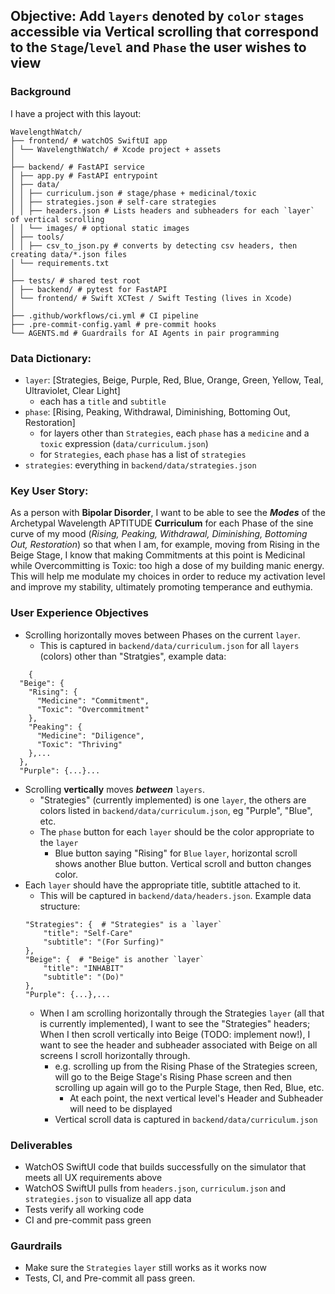 ## Objective: Add `layers` denoted by `color` `stages` accessible via Vertical scrolling that correspond to the `Stage`/`level` and `Phase`  the user wishes to view

### Background

I have a project with this layout:

```
WavelengthWatch/
├── frontend/ # watchOS SwiftUI app
│ └── WavelengthWatch/ # Xcode project + assets
│
├── backend/ # FastAPI service
│ ├── app.py # FastAPI entrypoint
│ ├── data/
│ │ ├── curriculum.json # stage/phase + medicinal/toxic
│ │ ├── strategies.json # self-care strategies
│ │ ├── headers.json # Lists headers and subheaders for each `layer` of vertical scrolling
│ │ └── images/ # optional static images
│ ├── tools/
│ │ ├── csv_to_json.py # converts by detecting csv headers, then creating data/*.json files
│ └── requirements.txt
│
├── tests/ # shared test root
│ ├── backend/ # pytest for FastAPI
│ └── frontend/ # Swift XCTest / Swift Testing (lives in Xcode)
│
├── .github/workflows/ci.yml # CI pipeline
├── .pre-commit-config.yaml # pre-commit hooks
└── AGENTS.md # Guardrails for AI Agents in pair programming
```

### Data Dictionary:
- `layer`: [Strategies, Beige, Purple, Red, Blue, Orange, Green, Yellow, Teal, Ultraviolet, Clear Light]
  - each has a `title` and `subtitle`
- `phase`: [Rising, Peaking, Withdrawal, Diminishing, Bottoming Out, Restoration]
  - for layers other than `Strategies`, each `phase` has a `medicine` and a `toxic` expression (`data/curriculum.json`)
  - for `Strategies`, each `phase` has a list of `strategies`
- `strategies`: everything in `backend/data/strategies.json`

### Key User Story:
As a person with **Bipolar Disorder**, I want to be able to see the ***Modes*** of the Archetypal Wavelength
APTITUDE **Curriculum** for each Phase of the sine curve of my mood (_Rising, Peaking,
Withdrawal, Diminishing, Bottoming Out, Restoration_) so that when I am, for example, moving from Rising in the Beige
Stage, I know that making Commitments at this point is Medicinal while Overcommitting is Toxic: too high a dose of my
building manic energy. This will help me modulate my choices in order to reduce my activation level and improve my stability, ultimately promoting temperance
and euthymia.


### User Experience Objectives
- Scrolling horizontally moves between Phases on the current `layer`.
  - This is captured in `backend/data/curriculum.json` for all `layers` (colors) other than "Stratgies", example data:
```
    {
  "Beige": {
    "Rising": {
      "Medicine": "Commitment",
      "Toxic": "Overcommitment"
    },
    "Peaking": {
      "Medicine": "Diligence",
      "Toxic": "Thriving"
    },...
  },
  "Purple": {...}...
```

- Scrolling **vertically** moves ***between*** `layers`.
  - "Strategies" (currently implemented) is one `layer`, the others are colors listed in `backend/data/curriculum.json`, eg "Purple", "Blue", etc.
  - The `phase` button for each `layer` should be the color appropriate to the `layer`
    - Blue button saying "Rising" for `Blue` `layer`, horizontal scroll shows another Blue button. Vertical scroll and button changes color.
- Each `layer` should have the appropriate title, subtitle attached to it.
    - This will be captured in `backend/data/headers.json`. Example data structure:
    ```
    "Strategies": {  # "Strategies" is a `layer`
        "title": "Self-Care"
        "subtitle": "(For Surfing)"
    },
    "Beige": {  # "Beige" is another `layer`
        "title": "INHABIT"
        "subtitle": "(Do)"
    },
    "Purple": {...},...
    ```
    - When I am scrolling horizontally through the Strategies `layer` (all that is currently implemented),
      I want to see the "Strategies" headers; When I then scroll vertically into Beige (TODO: implement now!),
      I want to see the header and subheader associated with Beige on all screens I scroll horizontally through.
      - e.g. scrolling up from the Rising Phase of the Strategies screen, will go to the Beige Stage's Rising Phase screen
      and then scrolling up again will go to the Purple Stage, then Red, Blue, etc.
        - At each point, the next vertical level's Header and Subheader will need to be displayed
      - Vertical scroll data is captured in `backend/data/curriculum.json`


### Deliverables
- WatchOS SwiftUI code that builds successfully on the simulator that meets all UX requirements above
- WatchOS SwiftUI pulls from `headers.json`, `curriculum.json` and `strategies.json` to visualize all app data
- Tests verify all working code
- CI and pre-commit pass green

### Gaurdrails
- Make sure the `Strategies` `layer` still works as it works now
- Tests, CI, and Pre-commit all pass green.
